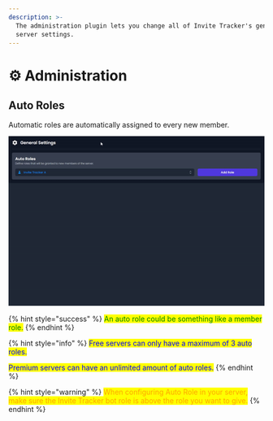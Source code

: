 ```yaml
---
description: >-
  The administration plugin lets you change all of Invite Tracker's general
  server settings.
---
```


# ⚙ Administration

## Auto Roles

Automatic roles are automatically assigned to every new member.

<div data-full-width="true">

<img src="../../.gitbook/assets/Administration.gif" alt="">

</div>

{% hint style="success" %}
<mark style="color:green;">An auto role could be something like a member role.</mark>
{% endhint %}

{% hint style="info" %}
<mark style="color:blue;">Free servers can only have a maximum of 3 auto roles.</mark>

<mark style="color:blue;">Premium servers can have an unlimited amount of auto roles.</mark>
{% endhint %}

{% hint style="warning" %}
<mark style="color:orange;">When configuring Auto Role in your server, make sure the Invite Tracker bot role is above the role you want to give.</mark>
{% endhint %}

